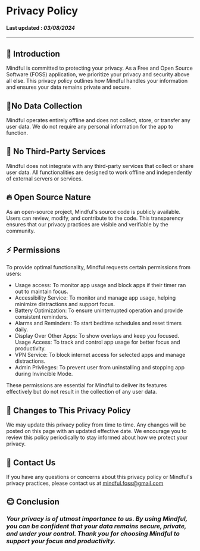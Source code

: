 # Privacy Policy

#### Last updated : _03/08/2024_

---

## 📖 Introduction

Mindful is committed to protecting your privacy. As a Free and Open Source Software (FOSS) application, we prioritize your privacy and security above all else. This privacy policy outlines how Mindful handles your information and ensures your data remains private and secure.

## 🚫No Data Collection

Mindful operates entirely offline and does not collect, store, or transfer any user data. We do not require any personal information for the app to function.

## 🚫 No Third-Party Services

Mindful does not integrate with any third-party services that collect or share user data. All functionalities are designed to work offline and independently of external servers or services.

## 🔥 Open Source Nature

As an open-source project, Mindful's source code is publicly available. Users can review, modify, and contribute to the code. This transparency ensures that our privacy practices are visible and verifiable by the community.

## ⚡ Permissions

To provide optimal functionality, Mindful requests certain permissions from users:

- Usage access: To monitor app usage and block apps if their timer ran out to maintain focus.
- Accessibility Service: To monitor and manage app usage, helping minimize distractions and support focus.
- Battery Optimization: To ensure uninterrupted operation and provide consistent reminders.
- Alarms and Reminders: To start bedtime schedules and reset timers daily.
- Display Over Other Apps: To show overlays and keep you focused.
  Usage Access: To track and control app usage for better focus and productivity.
- VPN Service: To block internet access for selected apps and manage distractions.
- Admin Privileges: To prevent user from uninstalling and stopping app during Invincible Mode.

These permissions are essential for Mindful to deliver its features effectively but do not result in the collection of any user data.

## 🙏 Changes to This Privacy Policy

We may update this privacy policy from time to time. Any changes will be posted on this page with an updated effective date. We encourage you to review this policy periodically to stay informed about how we protect your privacy.

## 📧 Contact Us

If you have any questions or concerns about this privacy policy or Mindful's privacy practices, please contact us at
mindful.foss@gmail.com

## 😊 Conclusion

### **_Your privacy is of utmost importance to us. By using Mindful, you can be confident that your data remains secure, private, and under your control. Thank you for choosing Mindful to support your focus and productivity._**
